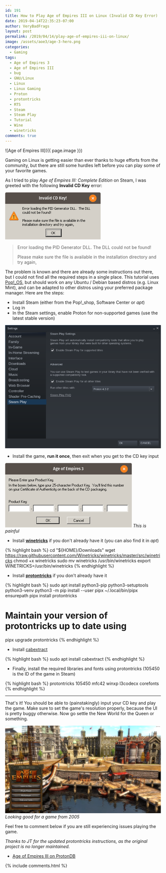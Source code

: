 ```yaml
---
id: 191
title: How to Play Age of Empires III on Linux (Invalid CD Key Error)
date: 2019-04-14T22:35:23-07:00
author: VeryBadFrags
layout: post
permalink: /2019/04/14/play-age-of-empires-iii-on-linux/
image: /assets/aoe3/age-3-hero.png
categories:
  - Gaming
tags:
  - Age of Empires 3
  - Age of Empires III
  - bug
  - GNU/Linux
  - Linux
  - Linux Gaming
  - Proton
  - protontricks
  - RTS
  - Steam
  - Steam Play
  - Tutorial
  - Wine
  - winetricks
comments: true
---
```

![Age of Empires III]({{ page.image }})

Gaming on Linux is getting easier than ever thanks to huge efforts from the community, but there are still some hurdles left before you can play some of your favorite games.

As I tried to play *Age of Empires III: Complete Edition* on Steam, I was greeted with the following **Invalid CD Key** error:

![PID Generator DLL](/assets/aoe3/invalid_key.png)
> Error loading the PID Generator DLL. The DLL could not be found!
>
> Please make sure the file is available in the installation directory and try again,

<!-- wp:more -->
<!--more-->
<!-- /wp:more -->

The problem is known and there are already some instructions out there, but I could not find all the required steps in a single place. This tutorial uses [Pop!_OS](https://system76.com/pop), but should work on any Ubuntu / Debian based distros (e.g. Linux Mint), and can be adapted to other distros using your preferred package manager. Here are the steps:

* Install Steam (either from the Pop!_shop, Software Center or *apt*)
* Log in
* In the Steam settings, enable Proton for non-supported games (use the latest stable version)

![Image](/assets/aoe3/steam-proton-settings.png)

* Install the game, **run it once**, then exit when you get to the CD key input

![Enter your Product Key](/assets/aoe3/key-input.png)
*This is painful*

* Install **[winetricks](https://github.com/Winetricks/winetricks)** if you don't already have it (you can also find it in *apt*)

{% highlight bash %}
cd "${HOME}/Downloads"
wget https://raw.githubusercontent.com/Winetricks/winetricks/master/src/winetricks
chmod +x winetricks
sudo mv winetricks /usr/bin/winetricks
export WINETRICKS=/usr/bin/winetricks
{% endhighlight %}

* Install **[protontricks](https://github.com/Matoking/protontricks)** if you don't already have it

{% highlight bash %}
sudo apt install python3-pip python3-setuptools python3-venv
python3 -m pip install --user pipx
~/.local/bin/pipx ensurepath
pipx install protontricks

# Maintain your version of protontricks up to date using
pipx upgrade protontricks
{% endhighlight %}

* Install [cabextract](https://packages.ubuntu.com/search?keywords=cabextract)

{% highlight bash %}
sudo apt install cabextract
{% endhighlight %}

* Finally, install the required libraries and fonts using protontricks (105450 is the ID of the game in Steam)

{% highlight bash %}
protontricks 105450 mfc42 winxp l3codecx corefonts
{% endhighlight %}

---

That's it! You should be able to (painstakingly) input your CD key and play the game. Make sure to set the game's resolution properly, because the UI is pretty buggy otherwise. Now go settle the New World for the Queen or something.

![Game Screenshot](/assets/aoe3/age-3-game-screenshot.png)
*Looking good for a game from 2005*

Feel free to comment below if you are still experiencing issues playing the game.

*Thanks to JT for the updated protontricks instructions, as the original project is no longer maintained.*

* [Age of Empires III on ProtonDB](https://www.protondb.com/app/105450)

{% include comments.html %}
